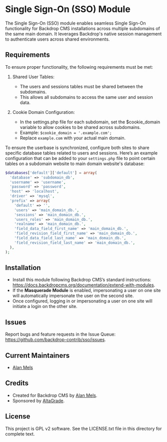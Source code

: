 Single Sign-On (SSO) Module
===================
The Single Sign-On (SSO) module enables seamless Single Sign-On functionality for Backdrop CMS installations across multiple subdomains of the same main domain. It leverages Backdrop's native session management to authenticate users across shared environments.

Requirements
------------
To ensure proper functionality, the following requirements must be met:

1. Shared User Tables:
   - The users and sessions tables must be shared between the subdomains.
   - This allows all subdomains to access the same user and session data.

2. Cookie Domain Configuration:
   - In the settings.php file for each subdomain, set the $cookie_domain variable to allow cookies to be shared across subdomains.
   - Example: `$cookie_domain = '.example.com';`
   - Replace `example.com` with your actual main domain.

To ensure the userbase is synchronized, configure both sites to share specific database tables related to users and sessions. Here’s an example configuration that can be added to your `settings.php` file to point certain tables on a subdomain website to main domain website's database:

```php
$databases['default']['default'] = array(
  'database' => 'subdomain_db',
  'username' => 'username',
  'password' => 'password',
  'host' => 'localhost',
  'driver' => 'mysql',
  'prefix' => array(
    'default' => '',
    'users' => 'main_domain_db.',
    'sessions' => 'main_domain_db.',
    'users_roles' => 'main_domain_db.',
    'realname' => 'main_domain_db.',
    'field_data_field_first_name' => 'main_domain_db.',
    'field_revision_field_first_name' => 'main_domain_db.',
    'field_data_field_last_name' => 'main_domain_db.',
    'field_revision_field_last_name' => 'main_domain_db.',
  ),
);
```

Installation
------------
- Install this module following Backdrop CMS’s standard instructions: https://docs.backdropcms.org/documentation/extend-with-modules.
- If the **Masquerade Module** is enabled, impersonating a user on one site will automatically impersonate the user on the second site.
- Once configured, logging in or impersonating a user on one site will initiate a login on the other site.

Issues
------
Report bugs and feature requests in the Issue Queue:
https://github.com/backdrop-contrib/sso/issues.

Current Maintainers
-------------------
- [Alan Mels](https://github.com/alanmels)

Credits
-------
- Created for Backdrop CMS by [Alan Mels](https://github.com/alanmels).
- Sponsored by [AltaGrade](https://www.altagrade.com).

License
-------
This project is GPL v2 software. See the LICENSE.txt file in this directory for complete text.
